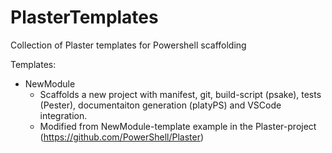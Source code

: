 # PlasterTemplates
Collection of Plaster templates for Powershell scaffolding

Templates:
- NewModule
    - Scaffolds a new project with manifest, git, build-script (psake), tests (Pester), documentaiton generation (platyPS) and VSCode integration.
    - Modified from NewModule-template example in the Plaster-project (https://github.com/PowerShell/Plaster)